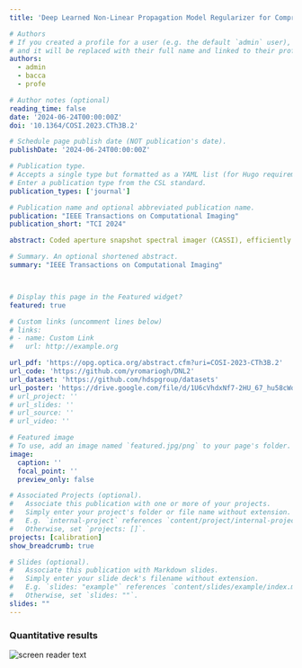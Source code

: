 ```yaml
---
title: 'Deep Learned Non-Linear Propagation Model Regularizer for Compressive Spectral Imaging'

# Authors
# If you created a profile for a user (e.g. the default `admin` user), write the username (folder name) here
# and it will be replaced with their full name and linked to their profile.
authors:
  - admin
  - bacca
  - profe

# Author notes (optional)
reading_time: false
date: '2024-06-24T00:00:00Z'
doi: '10.1364/COSI.2023.CTh3B.2'

# Schedule page publish date (NOT publication's date).
publishDate: '2024-06-24T00:00:00Z'

# Publication type.
# Accepts a single type but formatted as a YAML list (for Hugo requirements).
# Enter a publication type from the CSL standard.
publication_types: ['journal']

# Publication name and optional abbreviated publication name.
publication: "IEEE Transactions on Computational Imaging"
publication_short: "TCI 2024"

abstract: Coded aperture snapshot spectral imager (CASSI), efficiently captures 3D spectral images by sensing 2D projections of the scene. While CASSI offers a substantial reduction in acquisition time, compared to traditional scanning optical systems, it requires a reconstruction post-processing step. Furthermore, to obtain high-quality reconstructions, an accurate propagation model is required. Notably, CASSI exhibits a variant spatio-spectral sensor response, making it difficult to acquire an accurate propagation model. To address these inherent limitations, this work proposes to learn a deep non-linear fully differentiable propagation model that can be used as a regularizer within an optimization-based reconstruction algorithm. The proposed approach trains the non-linear spatially-variant propagation model using paired compressed measurements and spectral images, by employing side information only in the calibration step. From the deep propagation model incorporation into a plug-and-play alternating direction method of multipliers framework, our proposed method outperforms traditional CASSI linear-based models. Extensive simulations and a testbed implementation validate the efficacy of the proposed methodology. 

# Summary. An optional shortened abstract.
summary: "IEEE Transactions on Computational Imaging"



# Display this page in the Featured widget?
featured: true

# Custom links (uncomment lines below)
# links:
# - name: Custom Link
#   url: http://example.org

url_pdf: 'https://opg.optica.org/abstract.cfm?uri=COSI-2023-CTh3B.2'
url_code: 'https://github.com/yromariogh/DNL2'
url_dataset: 'https://github.com/hdspgroup/datasets'
url_poster: 'https://drive.google.com/file/d/1U6cVhdxNf7-2HU_67_hu58cWoxDE-fu7/view?usp=sharing'
# url_project: ''
# url_slides: ''
# url_source: ''
# url_video: ''

# Featured image
# To use, add an image named `featured.jpg/png` to your page's folder.
image:
  caption: ''
  focal_point: ''
  preview_only: false

# Associated Projects (optional).
#   Associate this publication with one or more of your projects.
#   Simply enter your project's folder or file name without extension.
#   E.g. `internal-project` references `content/project/internal-project/index.md`.
#   Otherwise, set `projects: []`.
projects: [calibration]
show_breadcrumb: true

# Slides (optional).
#   Associate this publication with Markdown slides.
#   Simply enter your slide deck's filename without extension.
#   E.g. `slides: "example"` references `content/slides/example/index.md`.
#   Otherwise, set `slides: ""`.
slides: ""
---
```


### Quantitative results
![screen reader text](/TCI2024/LAB.png "Influence of the proposed regularizer in the reconstructions' quality")


